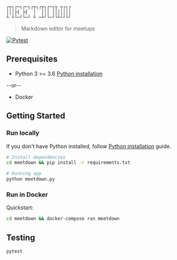 ```
┌┬┐┌─┐┌─┐┌┬┐┌┬┐┌─┐┬ ┬┌┐┌
│││├┤ ├┤  │  │││ │││││││
┴ ┴└─┘└─┘ ┴ ─┴┘└─┘└┴┘┘└┘
```
> Markdown editor for meetups

[![Pytest](https://github.com/frontdesk/meetdown/actions/workflows/pytest.yml/badge.svg)](https://github.com/frontdesk/meetdown/actions/workflows/pytest.yml)

## Prerequisites

* Python 3 >= 3.6 [Python installation](https://github.com/frontdesk/meetdown/blob/main/python_installation_guide.md)

--or--  

* Docker

## Getting Started

### Run locally

If you don't have Python installed, follow [Python installation](https://github.com/frontdesk/meetdown/blob/main/python_installation_guide.md) guide.

```bash
# Install dependencies
cd meetdown && pip install -r requirements.txt

# Running app
python meetdown.py
```

### Run in Docker

Quickstart:
```bash
cd meetdown && docker-compose run meetdown

```

## Testing

```bash
pytest
```
